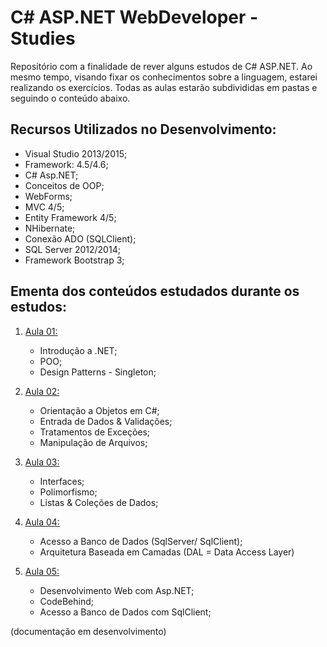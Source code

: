 # C# ASP.NET WebDeveloper - Studies

Repositório com a finalidade de rever alguns estudos de C# ASP.NET. Ao mesmo tempo, visando fixar os conhecimentos sobre a linguagem, estarei realizando os exercícios. Todas as aulas estarão subdivididas em pastas e seguindo o conteúdo abaixo.


## Recursos Utilizados no Desenvolvimento:

* Visual Studio 2013/2015;
* Framework: 4.5/4.6;
* C# Asp.NET;
* Conceitos de OOP;
* WebForms;
* MVC 4/5;
* Entity Framework 4/5;
* NHibernate;
* Conexão ADO (SQLClient);
* SQL Server 2012/2014;
* Framework Bootstrap 3;

## Ementa dos conteúdos estudados durante os estudos:

1. [Aula 01:](https://goo.gl/1S9Y9m)
      * Introdução a .NET;
      * POO;
      * Design Patterns - Singleton;
      
2. [Aula 02:]()
      * Orientação a Objetos em C#;
      * Entrada de Dados & Validações;
      * Tratamentos de Exceções;
      * Manipulação de Arquivos;
      
3. [Aula 03:]()
      * Interfaces;
      * Polimorfismo;
      * Listas & Coleções de Dados;
      
4. [Aula 04:]()   
      * Acesso a Banco de Dados (SqlServer/ SqlClient);
      * Arquitetura Baseada em Camadas (DAL = Data Access Layer)

5. [Aula 05:]()  
      * Desenvolvimento Web com Asp.NET;
      * CodeBehind;
      * Acesso a Banco de Dados com SqlClient;

(documentação em desenvolvimento)      
